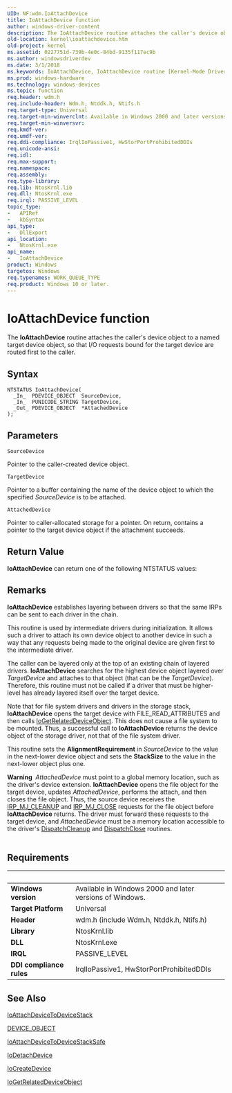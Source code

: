```yaml
---
UID: NF:wdm.IoAttachDevice
title: IoAttachDevice function
author: windows-driver-content
description: The IoAttachDevice routine attaches the caller's device object to a named target device object, so that I/O requests bound for the target device are routed first to the caller.
old-location: kernel\ioattachdevice.htm
old-project: kernel
ms.assetid: 0227751d-739b-4e0c-84bd-9135f117ec9b
ms.author: windowsdriverdev
ms.date: 3/1/2018
ms.keywords: IoAttachDevice, IoAttachDevice routine [Kernel-Mode Driver Architecture], k104_a4f21237-9d2c-4336-9956-5e24da79f4b2.xml, kernel.ioattachdevice, wdm/IoAttachDevice
ms.prod: windows-hardware
ms.technology: windows-devices
ms.topic: function
req.header: wdm.h
req.include-header: Wdm.h, Ntddk.h, Ntifs.h
req.target-type: Universal
req.target-min-winverclnt: Available in Windows 2000 and later versions of Windows.
req.target-min-winversvr: 
req.kmdf-ver: 
req.umdf-ver: 
req.ddi-compliance: IrqlIoPassive1, HwStorPortProhibitedDDIs
req.unicode-ansi: 
req.idl: 
req.max-support: 
req.namespace: 
req.assembly: 
req.type-library: 
req.lib: NtosKrnl.lib
req.dll: NtosKrnl.exe
req.irql: PASSIVE_LEVEL
topic_type:
-	APIRef
-	kbSyntax
api_type:
-	DllExport
api_location:
-	NtosKrnl.exe
api_name:
-	IoAttachDevice
product: Windows
targetos: Windows
req.typenames: WORK_QUEUE_TYPE
req.product: Windows 10 or later.
---
```



# IoAttachDevice function
The <b>IoAttachDevice</b> routine attaches the caller's device object to a named target device object, so that I/O requests bound for the target device are routed first to the caller.

## Syntax

````
NTSTATUS IoAttachDevice(
  _In_  PDEVICE_OBJECT  SourceDevice,
  _In_  PUNICODE_STRING TargetDevice,
  _Out_ PDEVICE_OBJECT  *AttachedDevice
);
````

## Parameters

`SourceDevice`

Pointer to the caller-created device object.

`TargetDevice`

Pointer to a buffer containing the name of the device object to which the specified <i>SourceDevice</i> is to be attached.

`AttachedDevice`

Pointer to caller-allocated storage for a pointer. On return, contains a pointer to the target device object if the attachment succeeds.


## Return Value

<b>IoAttachDevice</b> can return one of the following NTSTATUS values:

## Remarks

<b>IoAttachDevice</b> establishes layering between drivers so that the same IRPs can be sent to each driver in the chain.

This routine is used by intermediate drivers during initialization. It allows such a driver to attach its own device object to another device in such a way that any requests being made to the original device are given first to the intermediate driver.

The caller can be layered only at the top of an existing chain of layered drivers. <b>IoAttachDevice</b> searches for the highest device object layered over <i>TargetDevice</i> and attaches to that object (that can be the <i>TargetDevice</i>). Therefore, this routine must not be called if a driver that must be higher-level has already layered itself over the target device.

Note that for file system drivers and drivers in the storage stack, <b>IoAttachDevice</b> opens the target device with FILE_READ_ATTRIBUTES and then calls <a href="..\wdm\nf-wdm-iogetrelateddeviceobject.md">IoGetRelatedDeviceObject</a>. This does not cause a file system to be mounted. Thus, a successful call to <b>IoAttachDevice</b> returns the device object of the storage driver, not that of the file system driver.

This routine sets the <b>AlignmentRequirement</b> in <i>SourceDevice</i> to the value in the next-lower device object and sets the <b>StackSize</b> to the value in the next-lower object plus one.

<div class="alert"><b>Warning</b>  <i>AttachedDevice</i>
      must point to a global memory location, such as the driver's device extension. <b>IoAttachDevice</b> opens the file object for the target device, updates <i>AttachedDevice</i>, performs the attach, and then closes the file object. Thus, the source device receives the <a href="https://msdn.microsoft.com/library/windows/hardware/ff548608">IRP_MJ_CLEANUP</a> and <a href="https://msdn.microsoft.com/library/windows/hardware/ff550720">IRP_MJ_CLOSE</a> requests for the file object before <b>IoAttachDevice</b> returns. The driver must forward these requests to the target device, and <i>AttachedDevice</i> must be a memory location accessible to the driver's <a href="https://msdn.microsoft.com/library/windows/hardware/ff543233">DispatchCleanup</a> and <a href="https://msdn.microsoft.com/library/windows/hardware/ff543255">DispatchClose</a> routines.</div>
<div> </div>

## Requirements
| &nbsp; | &nbsp; |
| ---- |:---- |
| **Windows version** | Available in Windows 2000 and later versions of Windows.  |
| **Target Platform** | Universal |
| **Header** | wdm.h (include Wdm.h, Ntddk.h, Ntifs.h) |
| **Library** | NtosKrnl.lib |
| **DLL** | NtosKrnl.exe |
| **IRQL** | PASSIVE_LEVEL |
| **DDI compliance rules** | IrqlIoPassive1, HwStorPortProhibitedDDIs |

## See Also

<a href="..\wdm\nf-wdm-ioattachdevicetodevicestack.md">IoAttachDeviceToDeviceStack</a>



<a href="..\wdm\ns-wdm-_device_object.md">DEVICE_OBJECT</a>



<a href="..\ntddk\nf-ntddk-ioattachdevicetodevicestacksafe.md">IoAttachDeviceToDeviceStackSafe</a>



<a href="..\wdm\nf-wdm-iodetachdevice.md">IoDetachDevice</a>



<a href="..\wdm\nf-wdm-iocreatedevice.md">IoCreateDevice</a>



<a href="..\wdm\nf-wdm-iogetrelateddeviceobject.md">IoGetRelatedDeviceObject</a>